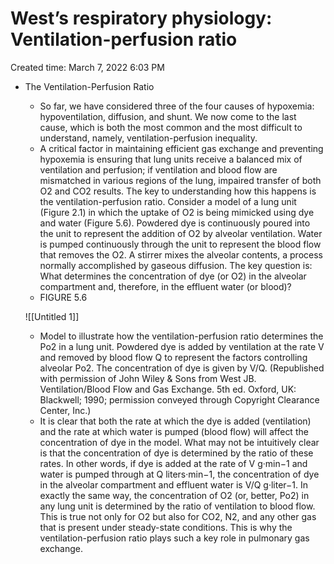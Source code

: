 # West’s respiratory physiology: Ventilation-perfusion ratio

Created time: March 7, 2022 6:03 PM

- The Ventilation-Perfusion Ratio
    - So far, we have considered three of the four causes of hypoxemia: hypoventilation, diffusion, and shunt. We now come to the last cause, which is both the most common and the most difficult to understand, namely, ventilation-perfusion inequality.
    - A critical factor in maintaining efficient gas exchange and preventing hypoxemia is ensuring that lung units receive a balanced mix of ventilation and perfusion; if ventilation and blood flow are mismatched in various regions of the lung, impaired transfer of both O2 and CO2 results. The key to understanding how this happens is the ventilation-perfusion ratio. Consider a model of a lung unit (Figure 2.1) in which the uptake of O2 is being mimicked using dye and water (Figure 5.6). Powdered dye is continuously poured into the unit to represent the addition of O2 by alveolar ventilation. Water is pumped continuously through the unit to represent the blood flow that removes the O2. A stirrer mixes the alveolar contents, a process normally accomplished by gaseous diffusion. The key question is: What determines the concentration of dye (or O2) in the alveolar compartment and, therefore, in the effluent water (or blood)?
    - FIGURE 5.6
    
    ![[Untitled 1]]
    
    - Model to illustrate how the ventilation-perfusion ratio determines the Po2 in a lung unit.
    Powdered dye is added by ventilation at the rate V and removed by blood flow Q to represent the factors controlling alveolar Po2. The concentration of dye is given by V/Q.
    (Republished with permission of John Wiley & Sons from West JB. Ventilation/Blood Flow and Gas Exchange. 5th ed. Oxford, UK: Blackwell; 1990; permission conveyed through Copyright Clearance Center, Inc.)
    - It is clear that both the rate at which the dye is added (ventilation) and the rate at which water is pumped (blood flow) will affect the concentration of dye in the model. What may not be intuitively clear is that the concentration of dye is determined by the ratio of these rates. In other words, if dye is added at the rate of V g·min−1 and water is pumped through at Q liters·min−1, the concentration of dye in the alveolar compartment and effluent water is V/Q g·liter−1.
    In exactly the same way, the concentration of O2 (or, better, Po2) in any lung unit is determined by the ratio of ventilation to blood flow. This is true not only for O2 but also for CO2, N2, and any other gas that is present under steady-state conditions. This is why the ventilation-perfusion ratio plays such a key role in pulmonary gas exchange.